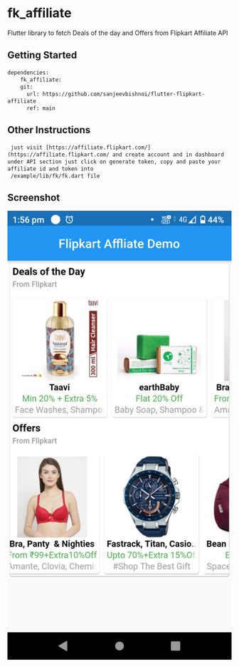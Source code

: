 # fk_affiliate

Flutter library to fetch Deals of the day and Offers from Flipkart Affiliate API

## Getting Started
```
dependencies:
    fk_affiliate:
    git:
      url: https://github.com/sanjeevbishnoi/flutter-flipkart-affiliate
      ref: main
```
## Other Instructions
     just visit [https://affiliate.flipkart.com/](https://affiliate.flipkart.com/ and create account and in dashboard under API section just click on generate token, copy and paste your affiliate id and token into  
     /example/lib/fk/fk.dart file
     
## Screenshot

![screenshot](https://github.com/sanjeevbishnoi/flutter-flipkart-affiliate/blob/main/screenshots/screen.png)
